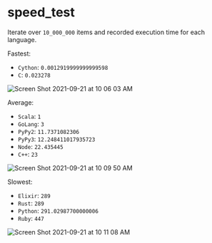 # speed_test

Iterate over `10_000_000` items and recorded execution time for each language.


Fastest: 
- `Cython`: `0.0012919999999999598`
- `C`: `0.023278`

![Screen Shot 2021-09-21 at 10 06 03 AM](https://user-images.githubusercontent.com/17484350/134186722-7f469101-e1dd-4536-a7a5-a0e7ab964eea.png)

Average:
- `Scala`: `1`
- `GoLang`: `3`
- `PyPy2`: `11.7371082306`
- `PyPy3`: `12.248411017935723`
- `Node`: `22.435445`
- `C++`: `23`

![Screen Shot 2021-09-21 at 10 09 50 AM](https://user-images.githubusercontent.com/17484350/134186724-2956e2df-ec3f-464e-a149-0920bcd5986d.png)

Slowest:
- `Elixir`: `289`
- `Rust`: `289`
- `Python`: `291.02987700000006`
- `Ruby`: `447`

![Screen Shot 2021-09-21 at 10 11 08 AM](https://user-images.githubusercontent.com/17484350/134186726-5e385e25-8c7d-48a2-8e64-56203ba85c76.png)
